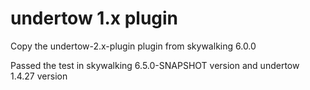 # undertow 1.x plugin
Copy the undertow-2.x-plugin plugin from skywalking 6.0.0

Passed the test in skywalking 6.5.0-SNAPSHOT version and undertow 1.4.27 version
